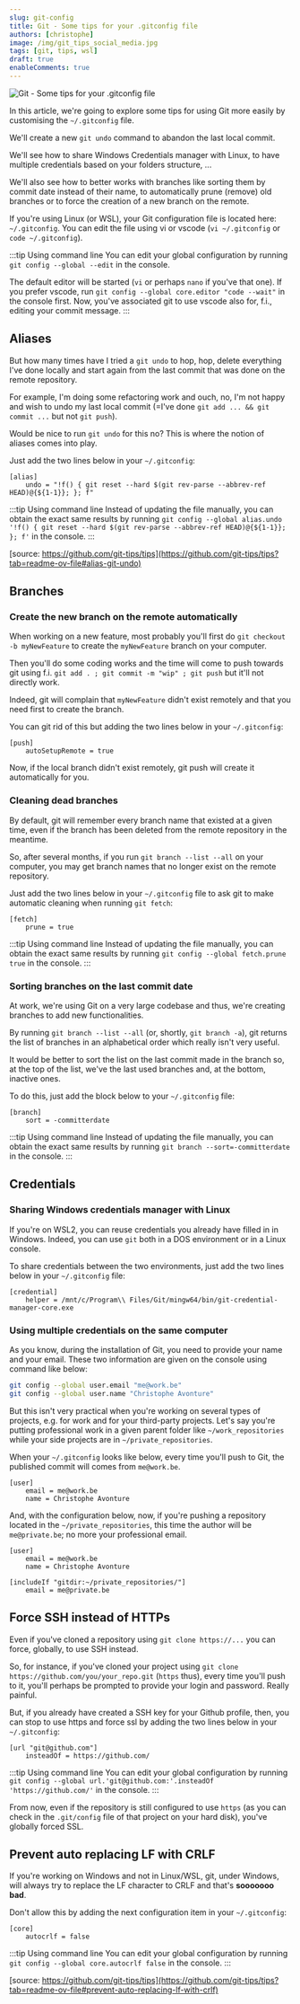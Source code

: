 ```yaml
---
slug: git-config
title: Git - Some tips for your .gitconfig file
authors: [christophe]
image: /img/git_tips_social_media.jpg
tags: [git, tips, wsl]
draft: true
enableComments: true
---
```

![Git - Some tips for your .gitconfig file](/img/git_tips_banner.jpg)

<!-- cspell:ignore autocrlf,committerdate,customising,gitdir,sooooooo -->

In this article, we're going to explore some tips for using Git more easily by customising the `~/.gitconfig` file.

We'll create a new `git undo` command to abandon the last local commit.

We'll see how to share Windows Credentials manager with Linux, to have multiple credentials based on your folders structure, ...

We'll also see how to better works with branches like sorting them by commit date instead of their name, to automatically prune (remove) old branches or to force the creation of a new branch on the remote.

<!-- truncate -->

If you're using Linux (or WSL), your Git configuration file is located here: `~/.gitconfig`. You can edit the file using vi or vscode (`vi ~/.gitconfig` or `code ~/.gitconfig`).

:::tip Using command line
You can edit your global configuration by running `git config --global --edit` in the console.

The default editor will be started (`vi` or perhaps `nano` if you've that one). If you prefer vscode, run `git config --global core.editor "code --wait"` in the console first. Now, you've associated git to use vscode also for, f.i., editing your commit message.
:::

## Aliases

But how many times have I tried a `git undo` to hop, hop, delete everything I've done locally and start again from the last commit that was done on the remote repository.

For example, I'm doing some refactoring work and ouch, no, I'm not happy and wish to undo my last local commit (=I've done `git add ... && git commit ...` but not `git push`).

Would be nice to run `git undo` for this no? This is where the notion of aliases comes into play.

Just add the two lines below in your `~/.gitconfig`:

```text
[alias]
    undo = "!f() { git reset --hard $(git rev-parse --abbrev-ref HEAD)@{${1-1}}; }; f"
```

:::tip Using command line
Instead of updating the file manually, you can obtain the exact same results by running `git config --global alias.undo '!f() { git reset --hard $(git rev-parse --abbrev-ref HEAD)@{${1-1}}; }; f'` in the console.
:::

[source: https://github.com/git-tips/tips](https://github.com/git-tips/tips?tab=readme-ov-file#alias-git-undo)

## Branches

### Create the new branch on the remote automatically

When working on a new feature, most probably you'll first do `git checkout -b myNewFeature` to create the `myNewFeature` branch on your computer.

Then you'll do some coding works and the time will come to push towards git using f.i. `git add . ; git commit -m "wip" ; git push` but it'll not directly work.

Indeed, git will complain that `myNewFeature` didn't exist remotely and that you need first to create the branch.

You can git rid of this but adding the two lines below in your `~/.gitconfig`:

```text
[push]
    autoSetupRemote = true
```

Now, if the local branch didn't exist remotely, git push will create it automatically for you.

### Cleaning dead branches

By default, git will remember every branch name that existed at a given time, even if the branch has been deleted from the remote repository in the meantime.

So, after several months, if you run `git branch --list --all` on your computer, you may get branch names that no longer exist on the remote repository.

Just add the two lines below in your `~/.gitconfig` file to ask git to make automatic cleaning when running `git fetch`:

```text
[fetch]
    prune = true
```

:::tip Using command line
Instead of updating the file manually, you can obtain the exact same results by running `git config --global fetch.prune true` in the console.
:::

### Sorting branches on the last commit date

At work, we're using Git on a very large codebase and thus, we're creating branches to add new functionalities.

By running `git branch --list --all` (or, shortly, `git branch -a`), git returns the list of branches in an alphabetical order which really isn't very useful.

It would be better to sort the list on the last commit made in the branch so, at the top of the list, we've the last used branches and, at the bottom, inactive ones.

To do this, just add the block below to your `~/.gitconfig` file:

```text
[branch]
    sort = -committerdate
```

:::tip Using command line
Instead of updating the file manually, you can obtain the exact same results by running `git branch --sort=-committerdate` in the console.
:::

## Credentials

### Sharing Windows credentials manager with Linux

If you're on WSL2, you can reuse credentials you already have filled in in Windows. Indeed, you can use `git` both in a DOS environment or in a Linux console.

To share credentials between the two environments, just add the two lines below in your `~/.gitconfig` file:

```text
[credential]
    helper = /mnt/c/Program\\ Files/Git/mingw64/bin/git-credential-manager-core.exe
```

### Using multiple credentials on the same computer

As you know, during the installation of Git, you need to provide your name and your email. These two information are given on the console using command like below:

```bash
git config --global user.email "me@work.be"
git config --global user.name "Christophe Avonture"
```

But this isn't very practical when you're working on several types of projects, e.g. for work and for your third-party projects. Let's say you're putting professional work in a given parent folder like `~/work_repositories` while your side projects are in `~/private_repositories`.

When your `~/.gitconfig` looks like below, every time you'll push to Git, the published commit will comes from `me@work.be`.

```text
[user]
    email = me@work.be
    name = Christophe Avonture
```

And, with the configuration below, now, if you're pushing a repository located in the `~/private_repositories`, this time the author will be `me@private.be`; no more your professional email.

```text
[user]
    email = me@work.be
    name = Christophe Avonture

[includeIf "gitdir:~/private_repositories/"]
    email = me@private.be
```

## Force SSH instead of HTTPs

Even if you've cloned a repository using `git clone https://...` you can force, globally, to use SSH instead.

So, for instance, if you've cloned your project using `git clone https://github.com/you/your_repo.git` (`https` thus), every time you'll push to it, you'll perhaps be prompted to provide your login and password. Really painful.

But, if you already have created a SSH key for your Github profile, then, you can stop to use https and force ssl by adding the two lines below in your `~/.gitconfig`:

```text
[url "git@github.com"]
    insteadOf = https://github.com/
```

:::tip Using command line
You can edit your global configuration by running `git config --global url.'git@github.com:'.insteadOf 'https://github.com/'` in the console.
:::

From now, even if the repository is still configured to use `https` (as you can check in the `.git/config` file of that project on your hard disk), you've globally forced SSL.

## Prevent auto replacing LF with CRLF

If you're working on Windows and not in Linux/WSL, git, under Windows, will always try to replace the LF character to CRLF and that's **sooooooo bad**.

Don't allow this by adding the next configuration item in your `~/.gitconfig`:

```text
[core]
    autocrlf = false
```

:::tip Using command line
You can edit your global configuration by running `git config --global core.autocrlf false` in the console.
:::


[source: https://github.com/git-tips/tips](https://github.com/git-tips/tips?tab=readme-ov-file#prevent-auto-replacing-lf-with-crlf)
